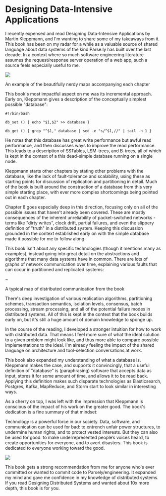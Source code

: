 Designing Data-Intensive Applications
=====================================

I recently expensed and read Designing Data-Intensive Applications by Martin Kleppmann, and I'm wanting to share some of
my takeaways from it. This book has been on my radar for a while as a valuable source of shared language about data
systems of the kind Parse.ly has built over the last decade. In a context where so much software engineering literature
assumes the request/response server operation of a web app, such a source feels especially useful to me.

![](media/ddia-map.jpg)

An example of the beautifully nerdy maps accompanying each chapter

This book's most impactful aspect on me was its incremental approach. Early on, Kleppmann gives a description of the
conceptually simplest possible "database":

```
#!/bin/bash

db_set () { echo "$1,$2" >> database }

db_get () { grep "^$1," database | sed -e "s/^$1,//" | tail -n 1 }
```

He notes that this database has great write performance but awful read performance, and then discusses ways to improve
the read performance. This leads to a description of SSTables, LSM-trees, and B-trees, all of which is kept in the
context of a this dead-simple database running on a single node.

Kleppmann starts other chapters by stating other problems with the database, like the lack of fault-tolerance and
scalability, using these as starting points for discussion of replication and partitioning in detail. Much of the book
is built around the construction of a database from this very simple starting place, with ever more complex shortcomings
being pointed out in each chapter.

Chapter 8 goes especially deep in this direction, focusing only on all of the possible issues that haven't already been
covered. These are mostly consequences of the inherent unreliability of packet-switched networks - terms like "dirty
writes", clock drift, partial failures, and even the slippery definition of "truth" in a distributed system. Keeping
this discussion grounded in the context established early on with the simple database made it possible for me to follow
along.

This book isn't about any specific technologies (though it mentions many as examples), instead going into great detail
on the abstractions and algorithms that many data systems have in common. There are lots of graphs of network
communication over time, explaining various faults that can occur in partitioned and replicated systems:

~[](media/snapshot_isolation_MVCC.png)

A typical map of distributed communication from the book

There's deep investigation of various replication algorithms, partitioning schemes, transaction semantics, isolation
levels, consensus, batch processing, stream processing, and all of the potential failure modes in distributed systems.
All of this is kept in the context that the book builds early on, but it's still a huge amount of domain knowledge to
sponge up.

In the course of the reading, I developed a stronger intuition for how to work with distributed data. That means I feel
more sure of what the ideal solution to a given problem might look like, and thus more able to compare possible
implementations to the ideal. I'm already feeling the impact of the shared language on architecture and tool-selection
conversations at work.

This book also expanded my understanding of what a database is. Kleppmann makes the case, and supports it convincingly,
that a useful definition of "database" is (paraphrasing) software that accepts data as input, stores it for some amount
of time, and allows it to be read back. Applying this definition makes such disparate technologies as Elasticsearch,
Postgres, Kafka, MapReduce, and Storm start to look similar in interesting ways.

As a cherry on top, I was left with the impression that Kleppmann is conscious of the impact of his work on the greater
good. The book's dedication is a fine summary of that mindset:

Technology is a powerful force in our society. Data, software, and communication can be used for bad: to entrench unfair
power structures, to undermine human rights, and to protect vested interests. But they can also be used for good: to
make underrepresented people’s voices heard, to create opportunities for everyone, and to avert disasters. This book is
dedicated to everyone working toward the good.

![](media/ddia.jpg)

This book gets a strong recommendation from me for anyone who's ever committed or wanted to commit code to
Parsely/engineering. It expanded my mind and gave me confidence in my knowledge of distributed systems. If you read
Designing Distributed Systems and wanted about 10x more depth, this book is for you.
